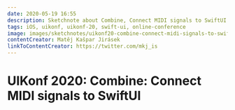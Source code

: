 ```yaml
---
date: 2020-05-19 16:55
description: Sketchnote about Combine, Connect MIDI signals to SwiftUI from UIKonf 2020 (online conference)
tags: iOS, uikonf, uikonf-20, swift-ui, online-conference
image: images/sketchnotes/uikonf20-combine-connect-midi-signals-to-swiftui-small.jpg
contentCreator: Matěj Kašpar Jirásek
linkToContentCreator: https://twitter.com/mkj_is
---
```


# UIKonf 2020: Combine: Connect MIDI signals to SwiftUI
